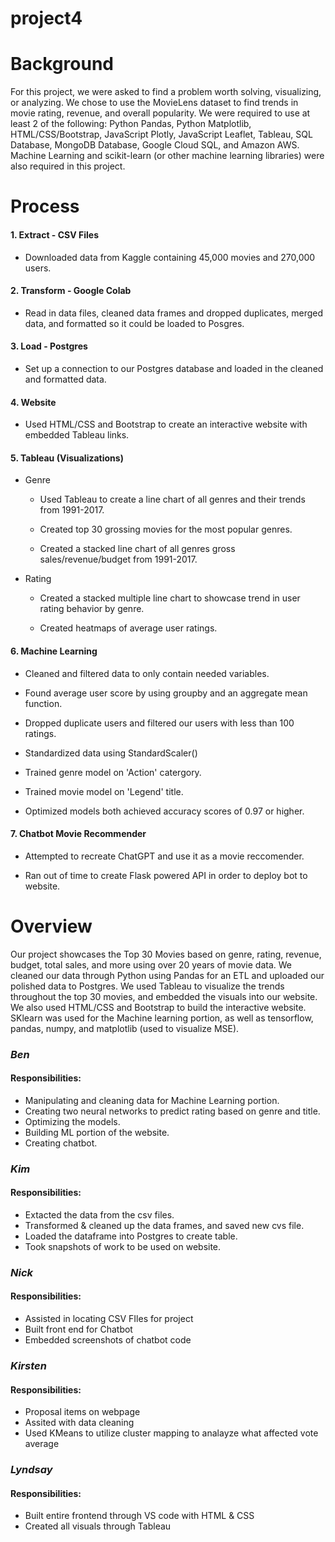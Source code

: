 # project4

# Background

For this project, we were asked to find a problem worth solving, visualizing, or analyzing. We chose to use the
MovieLens dataset to find trends in movie rating, revenue, and overall popularity. We were required to use at least
2 of the following: Python Pandas, Python Matplotlib, HTML/CSS/Bootstrap, JavaScript Plotly, JavaScript Leaflet,
Tableau, SQL Database, MongoDB Database, Google Cloud SQL, and Amazon AWS. Machine Learning and scikit-learn (or 
other machine learning libraries) were also required in this project. 

# Process

#### 1. Extract - CSV Files

   - Downloaded data from Kaggle containing 45,000 movies and 270,000 users.
 
#### 2. Transform - Google Colab

   - Read in data files, cleaned data frames and dropped duplicates, merged data, and formatted so it could be
  loaded to Posgres.
 
#### 3. Load - Postgres

   - Set up a connection to our Postgres database and loaded in the cleaned and formatted data.
  
#### 4. Website

   - Used HTML/CSS and Bootstrap to create an interactive website with embedded Tableau links.
  
#### 5. Tableau (Visualizations)
 
   - Genre
    
     - Used Tableau to create a line chart of all genres and their trends from 1991-2017.
    
     - Created top 30 grossing movies for the most popular genres.
    
     - Created a stacked line chart of all genres gross sales/revenue/budget from 1991-2017.
    
   - Rating
  
     - Created a stacked multiple line chart to showcase trend in user rating behavior by genre.
    
     - Created heatmaps of average user ratings.
    
#### 6. Machine Learning 
  
   - Cleaned and filtered data to only contain needed variables.
  
   - Found average user score by using groupby and an aggregate mean function.
  
   - Dropped duplicate users and filtered our users with less than 100 ratings.
  
   - Standardized data using StandardScaler()
  
   - Trained genre model on 'Action' catergory.
  
   - Trained movie model on 'Legend' title.
  
   - Optimized models both achieved accuracy scores of 0.97 or higher.
  
#### 7. Chatbot Movie Recommender

   - Attempted to recreate ChatGPT and use it as a movie reccomender.
  
   - Ran out of time to create Flask powered API in order to deploy bot to website.
  
# Overview

Our project showcases the Top 30 Movies based on genre, rating, revenue, budget, total sales, and more using over
20 years of movie data. We cleaned our data through Python using Pandas for an ETL and uploaded our polished data
to Postgres. We used Tableau to visualize the trends throughout the top 30 movies, and embedded the visuals into our
website. We also used HTML/CSS and Bootstrap to build the interactive website. SKlearn was used for the Machine learning
portion, as well as tensorflow, pandas, numpy, and matplotlib (used to visualize MSE). 

### ***Ben***

#### Responsibilities:

  - Manipulating and cleaning data for Machine Learning portion.
  - Creating two neural networks to predict rating based on genre and title.
  - Optimizing the models.
  - Building ML portion of the website.
  - Creating chatbot.
  
 ### ***Kim***
 
 #### Responsibilities:
 
   - Extacted the data from the csv files.
   - Transformed & cleaned up the data frames, and saved new cvs file.
   - Loaded the dataframe into Postgres to create table.
   - Took snapshots of work to be used on website.

### ***Nick***
#### Responsibilities:
   - Assisted in locating CSV FIles for project
   - Built front end for Chatbot
   - Embedded screenshots of chatbot code

### ***Kirsten***
#### Responsibilities:
   - Proposal items on webpage
   - Assited with data cleaning
   - Used KMeans to utilize cluster mapping to analayze what affected vote average

### ***Lyndsay***
#### Responsibilities:
   - Built entire frontend through VS code with HTML & CSS
   - Created all visuals through Tableau
